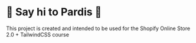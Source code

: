 # :wave: Say hi to Pardis :wave:

This project is created and intended to be used for the Shopify Online Store 2.0 + TailwindCSS course